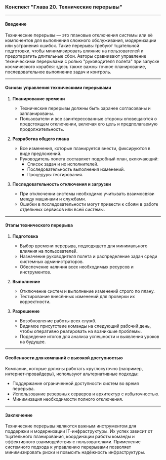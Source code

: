 ### Конспект "Глава 20. Технические перерывы"

---

#### **Введение**
Технические перерывы — это плановые отключения системы или её компонентов для выполнения сложного обслуживания, модернизации или устранения ошибок. Такие перерывы требуют тщательной подготовки, чтобы минимизировать влияние на пользователей и предотвратить длительные сбои. Авторы сравнивают управление техническими перерывами с ролью "руководителя полета" при запуске космического корабля: здесь также важны точное планирование, последовательное выполнение задач и контроль.

---

#### **Основы управления техническими перерывами**

1. **Планирование времени**
   - Технические перерывы должны быть заранее согласованы и запланированы.
   - Пользователи и все заинтересованные стороны оповещаются о предстоящем отключении, включая его цель и предполагаемую продолжительность.

2. **Разработка общего плана**
   - Все изменения, которые планируется внести, фиксируются в виде предложений.
   - Руководитель полета составляет подробный план, включающий:
     - Список задач и их исполнителей.
     - Последовательность выполнения изменений.
     - Процедуры тестирования.

3. **Последовательность отключения и загрузки**
   - При отключении системы необходимо учитывать взаимосвязи между машинами и службами.
   - Ошибки в последовательности могут привести к сбоям в работе отдельных сервисов или всей системы.

---

#### **Этапы технического перерыва**

1. **Подготовка**
   - Выбор времени перерыва, подходящего для минимального влияния на пользователей.
   - Назначение руководителя полета и распределение задач среди системных администраторов.
   - Обеспечение наличия всех необходимых ресурсов и инструментов.

2. **Выполнение**
   - Отключение систем и выполнение изменений строго по плану.
   - Тестирование внесённых изменений для проверки их корректности.

3. **Разрешение**
   - Возобновление работы всех служб.
   - Видимое присутствие команды на следующий рабочий день, чтобы оперативно реагировать на возникшие проблемы.
   - Подведение итогов для анализа успешности и выявления уроков на будущее.

---

#### **Особенности для компаний с высокой доступностью**
Компании, которые должны работать круглосуточно (например, интернет-провайдеры), используют альтернативные подходы:
- Поддержание ограниченной доступности систем во время перерыва.
- Использование резервных серверов и архитектур с избыточностью.
- Минимизация необходимости полного отключения.

---

#### **Заключение**
Технические перерывы являются важным инструментом для поддержки и модернизации IT-инфраструктуры. Их успех зависит от тщательного планирования, координации работы команды и эффективного взаимодействия с пользователями. Применение системного подхода к управлению перерывами позволяет минимизировать риски и повысить надёжность инфраструктуры.